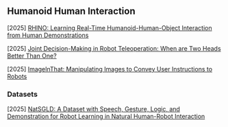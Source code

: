 ## Humanoid Human Interaction

[2025] [RHINO: Learning Real-Time Humanoid-Human-Object Interaction from Human Demonstrations](https://arxiv.org/abs/2502.13134)

[2025] [Joint Decision-Making in Robot Teleoperation: When are Two Heads Better Than One?](https://arxiv.org/abs/2503.15510)

[2025] [ImageInThat: Manipulating Images to Convey User Instructions to Robots](https://arxiv.org/abs/2503.15500)



### Datasets

[2025] [NatSGLD: A Dataset with Speech, Gesture, Logic, and Demonstration for Robot Learning in Natural Human-Robot Interaction](https://arxiv.org/abs/2502.16718)